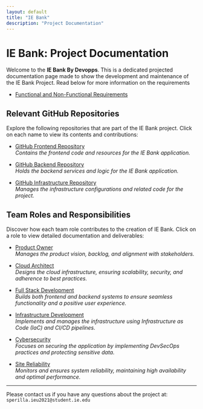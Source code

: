 ```yaml
---
layout: default
title: "IE Bank"
description: "Project Documentation"
---
```


# IE Bank: Project Documentation

Welcome to the **IE Bank By Devopps**. This is a dedicated projected documentation page made to show the development and maintenance of the IE Bank Project. Read below for more information on the requirements

- [Functional and Non-Functional Requirements](fandnfreq.md)

## **Relevant GitHub Repositories**
Explore the following repositories that are part of the IE Bank project. Click on each name to view its contents and contributions:

- [GitHub Frontend Repository](https://github.com/winning-DevOps-Project/ie-bank-fe-2024)  
  *Contains the frontend code and resources for the IE Bank application.*

- [GitHub Backend Repository](https://github.com/winning-DevOps-Project/ie-bank-be-2024)  
  *Holds the backend services and logic for the IE Bank application.*

- [GitHub Infrastructure Repository](https://github.com/winning-DevOps-Project/ie-bank-infra-2024)  
  *Manages the infrastructure configurations and related code for the project.*


## **Team Roles and Responsibilities**
Discover how each team role contributes to the creation of IE Bank. Click on a role to view detailed documentation and deliverables:

- [Product Owner](product_owner.md)  
  *Manages the product vision, backlog, and alignment with stakeholders.*

- [Cloud Architect](cloud_architect.md)  
  *Designs the cloud infrastructure, ensuring scalability, security, and adherence to best practices.*

- [Full Stack Development](fullstack.md)  
  *Builds both frontend and backend systems to ensure seamless functionality and a positive user experience.*

- [Infrastructure Development](infra_dev.md)  
  *Implements and manages the infrastructure using Infrastructure as Code (IaC) and CI/CD pipelines.*

- [Cybersecurity](cybersecurity.md)  
  *Focuses on securing the application by implementing DevSecOps practices and protecting sensitive data.*

- [Site Reliability](site_reliability.md)  
  *Monitors and ensures system reliability, maintaining high availability and optimal performance.*


---

Please contact us if you have any questions about the project at: `sperilla.ieu2021@student.ie.edu`



